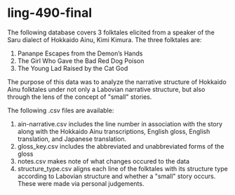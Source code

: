 # ling-490-final

The following database covers 3 folktales elicited from a speaker of the Saru dialect of Hokkaido Ainu, Kimi Kimura. The three folktales are:
  1. Pananpe Escapes from the Demon’s Hands
  2. The Girl Who Gave the Bad Red Dog Poison
  3. The Young Lad Raised by the Cat God

The purpose of this data was to analyze the narrative structure of Hokkaido Ainu folktales under not only a Labovian narrative structure, but also through the lens of the
concept of "small" stories. 

The following .csv files are available:
  1. ain-narrative.csv
         includes the line number in association with the story along with the Hokkaido Ainu transcriptions, English gloss, English translation, and Japanese translation.
  3. gloss_key.csv
         includes the abbreviated and unabbreviated forms of the gloss
  5. notes.csv
         makes note of what changes occured to the data
  7. structure_type.csv
         aligns each line of the folktales with its structure type according to Labovian structure and whether a "small" story occurs. These were made via personal judgements.
